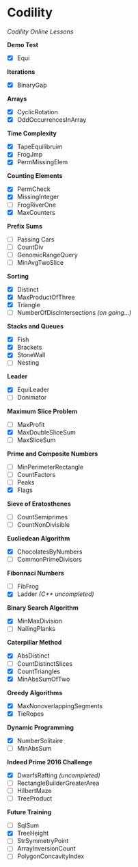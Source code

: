 # Codility
*Codility Online Lessons*

**Demo Test**
- [x] Equi

**Iterations**
- [x] BinaryGap 

**Arrays**
- [x] CyclicRotation
- [x] OddOccurrencesInArray

**Time Complexity**
- [x] TapeEquilibruim
- [x] FrogJmp
- [x] PermMissingElem

**Counting Elements**
- [x] PermCheck
- [x] MissingInteger
- [ ] FrogRiverOne
- [x] MaxCounters

**Prefix Sums**
- [ ] Passing Cars
- [ ] CountDiv
- [ ] GenomicRangeQuery
- [ ] MinAvgTwoSlice

**Sorting**
- [x] Distinct
- [x] MaxProductOfThree
- [x] Triangle
- [ ] NumberOfDiscIntersections *(on going...)*

**Stacks and Queues**
- [x] Fish
- [x] Brackets
- [x] StoneWall
- [ ] Nesting

**Leader**
- [x] EquiLeader
- [ ] Donimator

**Maximum Slice Problem**
- [ ] MaxProfit
- [x] MaxDoubleSliceSum
- [ ] MaxSliceSum

**Prime and Composite Numbers**
- [ ] MinPerimeterRectangle
- [ ] CountFactors
- [ ] Peaks
- [x] Flags

**Sieve of Eratosthenes**
- [ ] CountSemiprimes
- [ ] CountNonDivisible

**Eucliedean Algorithm**
- [x] ChocolatesByNumbers
- [ ] CommonPrimeDivisors

**Fibonnaci Numbers**
- [ ] FibFrog
- [x] Ladder *(C++ uncompleted)*

**Binary Search Algorithm**
- [x] MinMaxDivision
- [ ] NailingPlanks

**Caterpillar Method**
- [x] AbsDistinct
- [ ] CountDistinctSlices
- [x] CountTriangles
- [x] MinAbsSumOfTwo

**Greedy Algorithms**
- [x] MaxNonoverlappingSegments
- [x] TieRopes

**Dynamic Programming**
- [x] NumberSolitaire
- [ ] MinAbsSum

**Indeed Prime 2016 Challenge**
- [x] DwarfsRafting *(uncompleted)*
- [ ] RectangleBuilderGreaterArea
- [ ] HilbertMaze
- [ ] TreeProduct

**Future Training**
- [ ] SqlSum
- [x] TreeHeight
- [ ] StrSymmetryPoint
- [ ] ArrayInversionCount
- [ ] PolygonConcavityIndex
